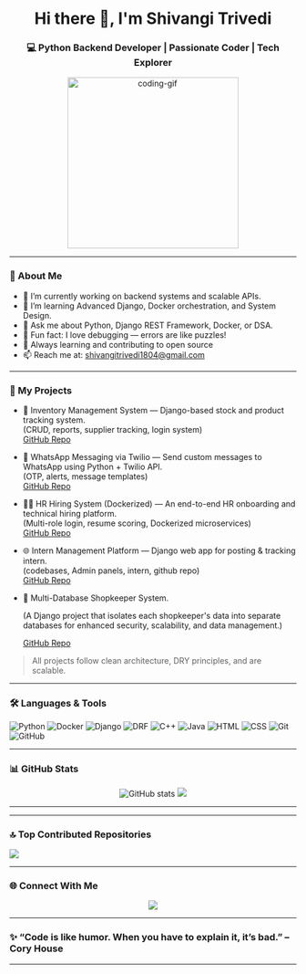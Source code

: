 
<h1 align="center">Hi there 👋, I'm Shivangi Trivedi</h1>
<h3 align="center">💻 Python Backend Developer | Passionate Coder | Tech Explorer</h3>

<p align="center">
  <img src="https://media.giphy.com/media/qgQUggAC3Pfv687qPC/giphy.gif" width="300" alt="coding-gif" />
</p>

---

### 🚀 About Me

- 🔭 I’m currently working on backend systems and scalable APIs.
- 🌱 I’m learning Advanced Django, Docker orchestration, and System Design.
- 💬 Ask me about Python, Django REST Framework, Docker, or DSA.
- 🧠 Fun fact: I love debugging — errors are like puzzles!
- 🎯 Always learning and contributing to open source
- 📫 Reach me at: shivangitrivedi1804@gmail.com

---

### 🧪 My Projects

- 🛒 Inventory Management System — Django-based stock and product tracking system.  
  (CRUD, reports, supplier tracking, login system)  
    [GitHub Repo](https://github.com/shivi-t04/inventory_managemt_project.git)

- 💬 WhatsApp Messaging via Twilio — Send custom messages to WhatsApp using Python + Twilio API.  
  (OTP, alerts, message templates)  
  [GitHub Repo](https://github.com/shivi-t04/inventory_managemt_project.git)

- 🧑‍💼 HR Hiring System (Dockerized) — An end-to-end HR onboarding and technical hiring platform.  
  (Multi-role login, resume scoring, Dockerized microservices)  
  [GitHub Repo](https://github.com/shivi-t04/inventory_managemt_project.git)

- 🌐 Intern Management Platform — Django web app for posting & tracking intern.  
  (codebases, Admin panels, intern, github repo)  
  [GitHub Repo](https://github.com/shivi-t04/cow.git)

- 🏪 Multi-Database Shopkeeper System.
  
   (A Django project that isolates each shopkeeper's data into separate databases for enhanced security, scalability, and data management.)
  
   [GitHub Repo](https://github.com/shivi-t04/multi_database.git)

> All projects follow clean architecture, DRY principles, and are scalable.

---
### 🛠 Languages & Tools

![Python](https://img.shields.io/badge/-Python-3776AB?logo=python&logoColor=white&style=flat)
![Docker](https://img.shields.io/badge/-Docker-2496ED?logo=docker&logoColor=white&style=flat)
![Django](https://img.shields.io/badge/-Django-092E20?logo=django&logoColor=white&style=flat)
![DRF](https://img.shields.io/badge/-DRF-red?style=flat&logo=django)
![C++](https://img.shields.io/badge/-C++-00599C?logo=c%2B%2B&logoColor=white&style=flat)
![Java](https://img.shields.io/badge/-Java-007396?logo=java&logoColor=white&style=flat)
![HTML](https://img.shields.io/badge/-HTML5-E34F26?logo=html5&logoColor=white&style=flat)
![CSS](https://img.shields.io/badge/-CSS3-1572B6?logo=css3&logoColor=white&style=flat)
![Git](https://img.shields.io/badge/-Git-F05032?logo=git&logoColor=white&style=flat)
![GitHub](https://img.shields.io/badge/-GitHub-181717?logo=github&logoColor=white&style=flat)

---

### 📊 GitHub Stats

<p align="center">
  <img src="https://github-readme-stats.vercel.app/api?username=shivi-t04&show_icons=true&theme=radical" alt="GitHub stats" />
  <img src="https://github-readme-stats.vercel.app/api/top-langs/?username=Shivi-t04&layout=compact" />
  <br/>
</p>

---
---

### 🔝 Top Contributed Repositories
![](https://github-contributor-stats.vercel.app/api?username=Shivi-t04&limit=5&theme=flat&combine_all_yearly_contributions=true)


---

### 🌐 Connect With Me
<p align="center">
  <a href="mailto:shivangitrivedi1804@gmail.com"><img src="https://img.shields.io/badge/-Gmail-D14836?style=for-the-badge&logo=gmail&logoColor=white"></a>
</p>

---

### ✨ “Code is like humor. When you have to explain it, it’s bad.” – Cory House  
---
